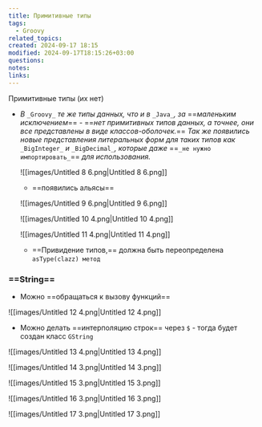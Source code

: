 ```yaml
---
title: Примитивные типы
tags:
  - Groovy
related_topics: 
created: 2024-09-17 18:15
modified: 2024-09-17T18:15:26+03:00
questions: 
notes: 
links: 
---
```


Примитивные типы (их нет)

- _В_ `_Groovy_` _те же типы данных, что и в_ `_Java_`_, за_ ==_маленьким исключением_== _-_ ==_нет примитивных типов данных, а точнее, они все представлены в виде классов-оболочек._== _Так же появились новые представления литеральных форм для таких типов как_ `_BigInteger_` _и_ `_BigDecimal_`_, которые даже_ ==`_не нужно импортировать_`== _для использования._
    
    ![[images/Untitled 8 6.png|Untitled 8 6.png]]
    
    - ==появились альясы==
    
    ![[images/Untitled 9 6.png|Untitled 9 6.png]]
    
    ![[images/Untitled 10 4.png|Untitled 10 4.png]]
    
    ![[images/Untitled 11 4.png|Untitled 11 4.png]]
    
    - ==Привидение типов,== должна быть переопределена `asType(clazz) метод`
    
      
    

### ==String==

- Можно ==обращаться к вызову функций==

![[images/Untitled 12 4.png|Untitled 12 4.png]]

- Можно делать ==интерполяцию строк== через `$` - тогда будет создан класс `GString`

![[images/Untitled 13 4.png|Untitled 13 4.png]]

![[images/Untitled 14 3.png|Untitled 14 3.png]]

![[images/Untitled 15 3.png|Untitled 15 3.png]]

![[images/Untitled 16 3.png|Untitled 16 3.png]]

![[images/Untitled 17 3.png|Untitled 17 3.png]]
